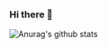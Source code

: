 ### Hi there 👋
![Anurag's github stats](https://github-readme-stats.vercel.app/api?username=guru-dharshan&count_private=true&show_icons=true)


